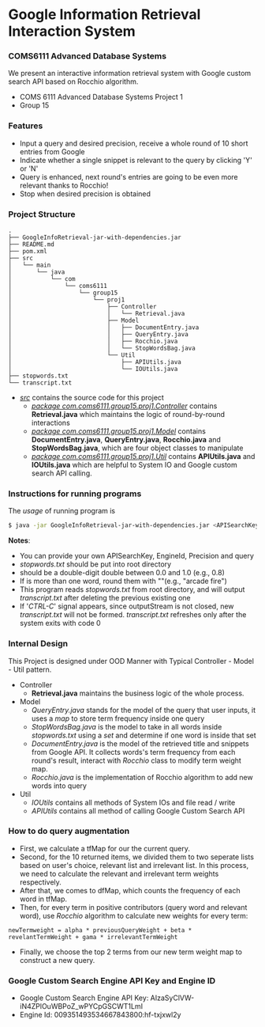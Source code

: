 # Google Information Retrieval Interaction System
### COMS6111 Advanced Database Systems
 
We present an interactive information retrieval system with Google custom search API based on Rocchio algorithm.

  - COMS 6111 Advanced Database Systems Project 1
  - Group 15
  
### Features

  - Input a query and desired precision, receive a whole round of 10 short entries from Google
  - Indicate whether a single snippet is relevant to the query by clicking 'Y' or 'N'
  - Query is enhanced, next round's entries are going to be even more relevant thanks to Rocchio!
  - Stop when desired precision is obtained
  
### Project Structure

    .
    ├── GoogleInfoRetrieval-jar-with-dependencies.jar
    ├── README.md
    ├── pom.xml
    ├── src
    │   └── main
    │       └── java
    │           └── com
    │               └── coms6111
    │                   └── group15
    │                       └── proj1
    │                           ├── Controller
    │                           │   └── Retrieval.java
    │                           ├── Model
    │                           │   ├── DocumentEntry.java
    │                           │   ├── QueryEntry.java
    │                           │   ├── Rocchio.java
    │                           │   └── StopWordsBag.java
    │                           └── Util
    │                               ├── APIUtils.java
    │                               └── IOUtils.java
    ├── stopwords.txt
    └── transcript.txt

- *[src]* contains the source code for this project
  - *[package com.coms6111.group15.proj1.Controller]* contains **Retrieval.java** which maintains the logic of round-by-round interactions
  - *[package com.coms6111.group15.proj1.Model]* contains **DocumentEntry.java**, **QueryEntry.java**, **Rocchio.java** and **StopWordsBag.java**, which are four object classes to manipulate
  - *[package com.coms6111.group15.proj1.Util]* contains **APIUtils.java** and **IOUtils.java** which are helpful to System IO and Google custom search API calling.


### Instructions for running programs

The *usage* of running program is 
```sh
$ java -jar GoogleInfoRetrieval-jar-with-dependencies.jar <APISearchKey> <EngineId> <Precison> <query>
```
**Notes**:
 - You can provide your own APISearchKey, EngineId, Precision and query
 - *stopwords.txt* should be put into root directory
 - <Precision> should be a double-digit double between 0.0 and 1.0 (e.g., 0.8) 
 - If <query> is more than one word, round them with ""(e.g., "arcade fire")
 - This program reads *stopwords.txt* from root directory, and will output *transcript.txt* after deleting the previous existing one
 - If '*CTRL-C*' signal appears, since outputStream is not closed, new *transcript.txt* will not be formed. *transcript.txt* refreshes only after the system exits with code 0
 
### Internal Design
This Project is designed under OOD Manner with Typical Controller - Model - Util pattern.
 - Controller 
   - **Retrieval.java** maintains the business logic of the whole process.
 - Model
   - *QueryEntry.java* stands for the model of the query that user inputs, it uses a *map* to store term frequency inside one query
   - *StopWordsBag.java* is the model to take in all words inside *stopwords.txt* using a *set* and determine if one word is inside that set 
   - *DocumentEntry.java* is the model of the retrieved title and snippets from Google API. It collects words's term frequency from each round's result, interact with *Rocchio* class to modify term weight map.
   - *Rocchio.java* is the implementation of Rocchio algorithm to add new words into query
 - Util
   - *IOUtils* contains all methods of System IOs and file read / write
   - *APIUtils* contains all method of calling Google Custom Search API

### How to do query augmentation
 
 
 - First, we calculate a tfMap for our the current query. 
 - Second, for the 10 returned items, we divided them to two seperate lists based on user's choice, relevant list and irrelevant list. In this process, we need to calculate the relevant and irrelevant term weights respectively. 
 - After that, we comes to dfMap, which counts the frequency of each word in tfMap. 
 - Then, for every term in positive contributors (query word and relevant word), use *Rocchio* algorithm to calculate new weights for every term:

```
newTermweight = alpha * previousQueryWeight + beta * revelantTermWeight + gama * irrelevantTermWeight
```
- Finally, we choose the top 2 terms from our new term weight map to construct a new query.
 
### Google Custom Search Engine API Key and Engine ID
- Google Custom Search Engine API Key: AIzaSyClVW-iN4ZPlOuWBPoZ_wPYCpGSCWT1LmI
- Engine Id:  009351493534667843800:hf-txjxwl2y

[src]:<https://github.com/byyang007/GoogleInfoRetrieval/tree/master/src>
[package com.coms6111.group15.proj1.Controller]:<https://github.com/byyang007/GoogleInfoRetrieval/tree/master/src/main/java/com/coms6111/group15/proj1/Controller>
[package com.coms6111.group15.proj1.Model]:<https://github.com/byyang007/GoogleInfoRetrieval/tree/master/src/main/java/com/coms6111/group15/proj1/Model>
[package com.coms6111.group15.proj1.Util]:<https://github.com/byyang007/GoogleInfoRetrieval/tree/master/src/main/java/com/coms6111/group15/proj1/Util>

